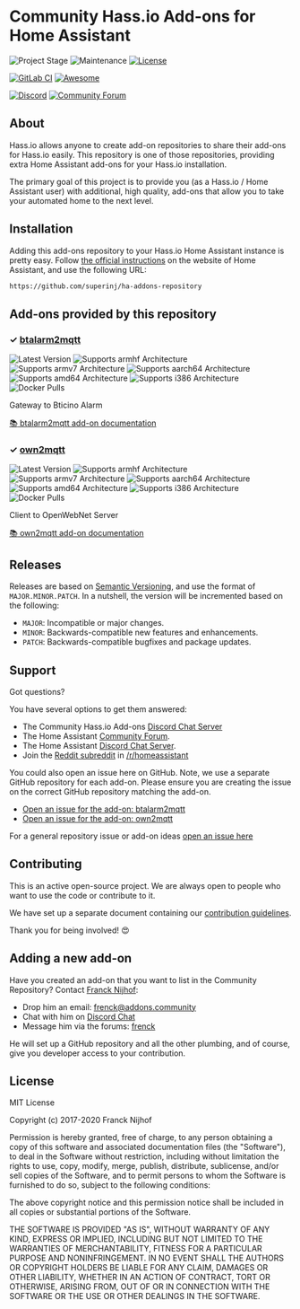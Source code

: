 # Community Hass.io Add-ons for Home Assistant

![Project Stage][project-stage-shield]
![Maintenance][maintenance-shield]
[![License][license-shield]](LICENSE.md)

[![GitLab CI][gitlabci-shield]][gitlabci]
[![Awesome][awesome-shield]][awesome]

[![Discord][discord-shield]][discord]
[![Community Forum][forum-shield]][forum]

## About

Hass.io allows anyone to create add-on repositories to share their add-ons for
Hass.io easily. This repository is one of those repositories, providing extra
Home Assistant add-ons for your Hass.io installation.

The primary goal of this project is to provide you (as a Hass.io /
Home Assistant user) with additional, high quality, add-ons that allow you to
take your automated home to the next level.

## Installation

Adding this add-ons repository to your Hass.io Home Assistant instance is
pretty easy. Follow [the official instructions][third-party-addons] on the
website of Home Assistant, and use the following URL:

```txt
https://github.com/superinj/ha-addons-repository
```

## Add-ons provided by this repository

### &#10003; [btalarm2mqtt][addon-btalarm2mqtt]

![Latest Version][btalarm2mqtt-version-shield]
![Supports armhf Architecture][btalarm2mqtt-armhf-shield]
![Supports armv7 Architecture][btalarm2mqtt-armv7-shield]
![Supports aarch64 Architecture][btalarm2mqtt-aarch64-shield]
![Supports amd64 Architecture][btalarm2mqtt-amd64-shield]
![Supports i386 Architecture][btalarm2mqtt-i386-shield]
![Docker Pulls][btalarm2mqtt-pulls-shield]

Gateway to Bticino Alarm

[:books: btalarm2mqtt add-on documentation][addon-doc-btalarm2mqtt]

### &#10003; [own2mqtt][addon-own2mqtt]

![Latest Version][own2mqtt-version-shield]
![Supports armhf Architecture][own2mqtt-armhf-shield]
![Supports armv7 Architecture][own2mqtt-armv7-shield]
![Supports aarch64 Architecture][own2mqtt-aarch64-shield]
![Supports amd64 Architecture][own2mqtt-amd64-shield]
![Supports i386 Architecture][own2mqtt-i386-shield]
![Docker Pulls][own2mqtt-pulls-shield]

Client to OpenWebNet Server

[:books: own2mqtt add-on documentation][addon-doc-own2mqtt]

## Releases

Releases are based on [Semantic Versioning][semver], and use the format
of ``MAJOR.MINOR.PATCH``. In a nutshell, the version will be incremented
based on the following:

- ``MAJOR``: Incompatible or major changes.
- ``MINOR``: Backwards-compatible new features and enhancements.
- ``PATCH``: Backwards-compatible bugfixes and package updates.

## Support

Got questions?

You have several options to get them answered:

- The Community Hass.io Add-ons [Discord Chat Server][discord]
- The Home Assistant [Community Forum][forum].
- The Home Assistant [Discord Chat Server][discord-ha].
- Join the [Reddit subreddit][reddit] in [/r/homeassistant][reddit]

You could also open an issue here on GitHub. Note, we use a separate
GitHub repository for each add-on. Please ensure you are creating the issue
on the correct GitHub repository matching the add-on.

- [Open an issue for the add-on: btalarm2mqtt][btalarm2mqtt-issue]
- [Open an issue for the add-on: own2mqtt][own2mqtt-issue]

For a general repository issue or add-on ideas [open an issue here][issue]

## Contributing

This is an active open-source project. We are always open to people who want to
use the code or contribute to it.

We have set up a separate document containing our
[contribution guidelines](CONTRIBUTING.md).

Thank you for being involved! :heart_eyes:

## Adding a new add-on

Have you created an add-on that you want to list in the Community Repository?
Contact [Franck Nijhof][frenck]:

- Drop him an email: frenck@addons.community
- Chat with him on [Discord Chat][discord]
- Message him via the forums: [frenck][forum-frenck]

He will set up a GitHub repository and all the other plumbing,
and of course, give you developer access to your contribution.

## License

MIT License

Copyright (c) 2017-2020 Franck Nijhof

Permission is hereby granted, free of charge, to any person obtaining a copy
of this software and associated documentation files (the "Software"), to deal
in the Software without restriction, including without limitation the rights
to use, copy, modify, merge, publish, distribute, sublicense, and/or sell
copies of the Software, and to permit persons to whom the Software is
furnished to do so, subject to the following conditions:

The above copyright notice and this permission notice shall be included in all
copies or substantial portions of the Software.

THE SOFTWARE IS PROVIDED "AS IS", WITHOUT WARRANTY OF ANY KIND, EXPRESS OR
IMPLIED, INCLUDING BUT NOT LIMITED TO THE WARRANTIES OF MERCHANTABILITY,
FITNESS FOR A PARTICULAR PURPOSE AND NONINFRINGEMENT. IN NO EVENT SHALL THE
AUTHORS OR COPYRIGHT HOLDERS BE LIABLE FOR ANY CLAIM, DAMAGES OR OTHER
LIABILITY, WHETHER IN AN ACTION OF CONTRACT, TORT OR OTHERWISE, ARISING FROM,
OUT OF OR IN CONNECTION WITH THE SOFTWARE OR THE USE OR OTHER DEALINGS IN THE
SOFTWARE.

[addon-btalarm2mqtt]: https://github.com/superinj/addon-btalarm2mqtt/tree/v0.1.3
[addon-doc-btalarm2mqtt]: https://github.com/superinj/addon-btalarm2mqtt/blob/v0.1.3/README.md
[btalarm2mqtt-issue]: https://github.com/superinj/addon-btalarm2mqtt/issues
[btalarm2mqtt-version-shield]: https://img.shields.io/badge/version-v0.1.3-blue.svg
[btalarm2mqtt-pulls-shield]: https://img.shields.io/docker/pulls/superinj/armhf-btalarm2mqtt.svg
[btalarm2mqtt-aarch64-shield]: https://img.shields.io/badge/aarch64-yes-green.svg
[btalarm2mqtt-amd64-shield]: https://img.shields.io/badge/amd64-yes-green.svg
[btalarm2mqtt-armhf-shield]: https://img.shields.io/badge/armhf-yes-green.svg
[btalarm2mqtt-armv7-shield]: https://img.shields.io/badge/armv7-yes-green.svg
[btalarm2mqtt-i386-shield]: https://img.shields.io/badge/i386-yes-green.svg
[addon-own2mqtt]: https://github.com/superinj/addon-own2mqtt/tree/v0.3.4
[addon-doc-own2mqtt]: https://github.com/superinj/addon-own2mqtt/blob/v0.3.4/README.md
[own2mqtt-issue]: https://github.com/superinj/addon-own2mqtt/issues
[own2mqtt-version-shield]: https://img.shields.io/badge/version-v0.3.4-blue.svg
[own2mqtt-pulls-shield]: https://img.shields.io/docker/pulls/superinj/armhf-own2mqtt.svg
[own2mqtt-aarch64-shield]: https://img.shields.io/badge/aarch64-yes-green.svg
[own2mqtt-amd64-shield]: https://img.shields.io/badge/amd64-yes-green.svg
[own2mqtt-armhf-shield]: https://img.shields.io/badge/armhf-yes-green.svg
[own2mqtt-armv7-shield]: https://img.shields.io/badge/armv7-yes-green.svg
[own2mqtt-i386-shield]: https://img.shields.io/badge/i386-yes-green.svg
[awesome-shield]: https://img.shields.io/badge/awesome%3F-yes-brightgreen.svg
[awesome]: https://awesome-ha.com
[discord-ha]: https://discord.gg/c5DvZ4e
[discord-shield]: https://img.shields.io/discord/478094546522079232.svg
[discord]: https://discord.me/hassioaddons
[forum-frenck]: https://community.home-assistant.io/u/frenck/?u=frenck
[forum-shield]: https://img.shields.io/badge/community-forum-brightgreen.svg
[forum]: https://community.home-assistant.io?u=frenck
[frenck]: https://github.com/frenck
[gitlabci-shield]: https://gitlab.com/superinj/ha-addons-repository/badges/master/pipeline.svg
[gitlabci]: https://gitlab.com/superinj/ha-addons-repository/pipelines
[issue]: https://github.com/superinj/ha-addons-repository/issues
[license-shield]: https://img.shields.io/github/license/superinj/ha-addons-repository.svg
[maintenance-shield]: https://img.shields.io/maintenance/yes/2020.svg
[project-stage-shield]: https://img.shields.io/badge/project%20stage-production%20ready-brightgreen.svg
[reddit]: https://reddit.com/r/homeassistant
[semver]: http://semver.org/spec/v2.0.0.html
[third-party-addons]: https://home-assistant.io/hassio/installing_third_party_addons/